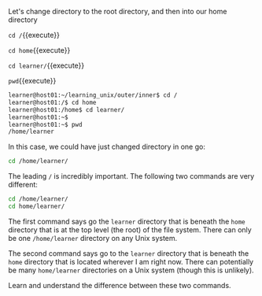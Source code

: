 
Let's change directory to the root directory, and then into our home directory

`cd /`{{execute}}

`cd home`{{execute}}

`cd learner/`{{execute}}

`pwd`{{execute}}

```bash
learner@host01:~/learning_unix/outer/inner$ cd /
learner@host01:/$ cd home
learner@host01:/home$ cd learner/
learner@host01:~$
learner@host01:~$ pwd
/home/learner
```

In this case, we could have just changed directory in one go:

```bash
cd /home/learner/
```

The leading `/` is incredibly important. The following two commands are very different:

```bash
cd /home/learner/
cd home/learner/
```

The first command says go the `learner` directory that is beneath the `home` directory that is at the top level (the root) of the file system. There can only be one `/home/learner` directory on any Unix system.

The second command says go to the `learner` directory that is beneath the `home` directory that is located wherever I am right now. There can potentially be many `home/learner` directories on a Unix system (though this is unlikely).

Learn and understand the difference between these two commands.
